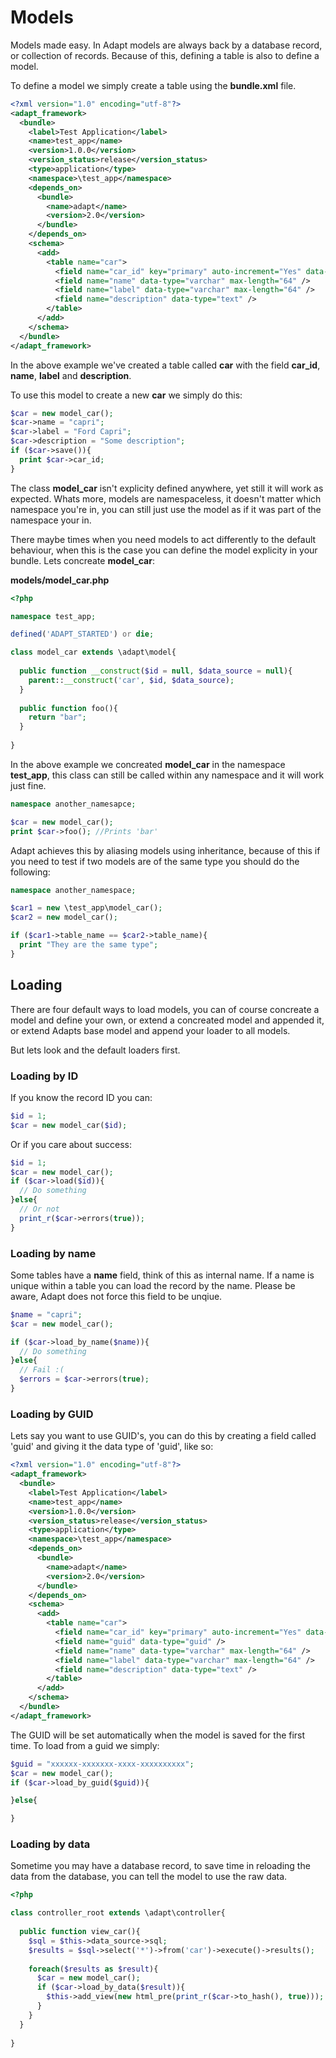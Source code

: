# Models
Models made easy.  In Adapt models are always back by a database record, or collection of records. Because of this, defining a table is also to define a model.

To define a model we simply create a table using the **bundle.xml** file.

```xml
<?xml version="1.0" encoding="utf-8"?>
<adapt_framework>
  <bundle>
    <label>Test Application</label>
    <name>test_app</name>
    <version>1.0.0</version>
    <version_status>release</version_status>
    <type>application</type>
    <namespace>\test_app</namespace>
    <depends_on>
      <bundle>
        <name>adapt</name>
        <version>2.0</version>
      </bundle>
    </depends_on>
    <schema>
      <add>
        <table name="car">
          <field name="car_id" key="primary" auto-increment="Yes" data-type="bigint" />
          <field name="name" data-type="varchar" max-length="64" />
          <field name="label" data-type="varchar" max-length="64" />
          <field name="description" data-type="text" />
        </table>
      </add>
    </schema>
  </bundle>
</adapt_framework>
```
In the above example we've created a table called **car** with the field **car_id**, **name**, **label** and **description**.

To use this model to create a new **car** we simply do this:
```php
$car = new model_car();
$car->name = "capri";
$car->label = "Ford Capri";
$car->description = "Some description";
if ($car->save()){
  print $car->car_id;
}
```
The class **model_car** isn't explicity defined anywhere, yet still it will work as expected.  Whats more, models are namespaceless, it doesn't matter which namespace you're in, you can still just use the model as if it was part of the namespace your in.

There maybe times when you need models to act differently to the default behaviour, when this is the case you can define the model explicity in your bundle.  Lets concreate **model_car**:

**models/model_car.php**
```php
<?php

namespace test_app;

defined('ADAPT_STARTED') or die;

class model_car extends \adapt\model{
  
  public function __construct($id = null, $data_source = null){
    parent::__construct('car', $id, $data_source);
  }
  
  public function foo(){
    return "bar";
  }
  
}
```

In the above example we concreated **model_car** in the namespace **test_app**, this class can still be called within any namespace and it will work just fine.

```php
namespace another_namesapce;

$car = new model_car();
print $car->foo(); //Prints 'bar'
```

Adapt achieves this by aliasing models using inheritance, because of this if you need to test if two models are of the same type you should do the following:
```php
namespace another_namespace;

$car1 = new \test_app\model_car();
$car2 = new model_car();

if ($car1->table_name == $car2->table_name){
  print "They are the same type";
}
```
## Loading
There are four default ways to load models, you can of course concreate a model and define your own, or extend a concreated model and appended it, or extend Adapts base model and append your loader to all models.  

But lets look and the default loaders first.

### Loading by ID
If you know the record ID you can:
```php
$id = 1;
$car = new model_car($id);
```
Or if you care about success:
```php
$id = 1;
$car = new model_car();
if ($car->load($id)){
  // Do something
}else{
  // Or not
  print_r($car->errors(true));
}
```

### Loading by name
Some tables have a **name** field, think of this as internal name.  If a name is unique within a table you can load the record by the name.  Please be aware, Adapt does not force this field to be unqiue.
```php
$name = "capri";
$car = new model_car();

if ($car->load_by_name($name)){
  // Do something
}else{
  // Fail :(
  $errors = $car->errors(true);
}
```

### Loading by GUID
Lets say you want to use GUID's, you can do this by creating a field called 'guid' and giving it the data type of 'guid', like so:
```xml
<?xml version="1.0" encoding="utf-8"?>
<adapt_framework>
  <bundle>
    <label>Test Application</label>
    <name>test_app</name>
    <version>1.0.0</version>
    <version_status>release</version_status>
    <type>application</type>
    <namespace>\test_app</namespace>
    <depends_on>
      <bundle>
        <name>adapt</name>
        <version>2.0</version>
      </bundle>
    </depends_on>
    <schema>
      <add>
        <table name="car">
          <field name="car_id" key="primary" auto-increment="Yes" data-type="bigint" />
          <field name="guid" data-type="guid" />
          <field name="name" data-type="varchar" max-length="64" />
          <field name="label" data-type="varchar" max-length="64" />
          <field name="description" data-type="text" />
        </table>
      </add>
    </schema>
  </bundle>
</adapt_framework>
```
The GUID will be set automatically when the model is saved for the first time.  To load from a guid we simply:
```php
$guid = "xxxxxx-xxxxxxx-xxxx-xxxxxxxxxx";
$car = new model_car();
if ($car->load_by_guid($guid)){

}else{

}
```

### Loading by data
Sometime you may have a database record, to save time in reloading the data from the database, you can tell the model to use the raw data.
```php
<?php

class controller_root extends \adapt\controller{
  
  public function view_car(){
    $sql = $this->data_source->sql;
    $results = $sql->select('*')->from('car')->execute()->results();
    
    foreach($results as $result){
      $car = new model_car();
      if ($car->load_by_data($result)){
        $this->add_view(new html_pre(print_r($car->to_hash(), true)));
      }
    }
  }
  
}

```
